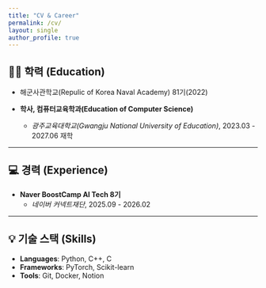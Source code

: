 ```yaml
---
title: "CV & Career"
permalink: /cv/
layout: single
author_profile: true
---
```


## 👨‍🎓 학력 (Education)
- 해군사관학교(Repulic of Korea Naval Academy) 81기(2022)

- **학사, 컴퓨터교육학과(Education of Computer Science)**
  - *광주교육대학교(Gwangju National University of Education)*, 2023.03 - 2027.06 재학

---

## 💻 경력 (Experience)

- **Naver BoostCamp AI Tech 8기** 
  - *네이버 커넥트재단*, 2025.09 - 2026.02



---

## 💡 기술 스택 (Skills)

- **Languages**: Python, C++, C
- **Frameworks**: PyTorch, Scikit-learn
- **Tools**: Git, Docker, Notion